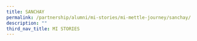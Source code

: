 ```yaml
---
title: SANCHAY
permalink: /partnership/alumni/mi-stories/mi-mettle-journey/sanchay/
description: ""
third_nav_title: MI STORIES
---
```

